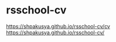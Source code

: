# rsschool-cv
https://shpakusya.github.io/rsschool-cv/cv <br>
https://shpakusya.github.io/rsschool-cv/
